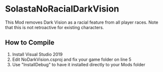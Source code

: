 # SolastaNoRacialDarkVision

This Mod removes Dark Vision as a racial feature from all player races. Note that this is not retroactive for existing characters.

## How to Compile

1. Install Visual Studio 2019
2. Edit NoDarkVision.csproj and fix your game folder on line 5
3. Use "InstallDebug" to have it installed directly to your Mods folder
